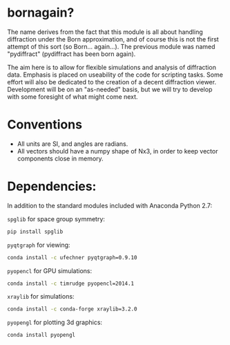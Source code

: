 # bornagain?

The name derives from the fact that this module is all about handling diffraction under the Born approximation, and of course this is not the first attempt of this sort (so Born... again...).  The previous module was named "pydiffract" (pydiffract has been born again).  

The aim here is to allow for flexible simulations and analysis of diffraction data.  Emphasis is placed on useability of the code for scripting tasks.  Some effort will also be dedicated to the creation of a decent diffraction viewer.  Development will be on an "as-needed" basis, but we will try to develop with some foresight of what might come next.

# Conventions

* All units are SI, and angles are radians.
* All vectors should have a numpy shape of Nx3, in order to keep vector components close in memory.

# Dependencies:

In addition to the standard modules included with Anaconda Python 2.7:

`spglib` for space group symmetry:
```bash
pip install spglib
```

`pyqtgraph` for viewing:
```bash
conda install -c ufechner pyqtgraph=0.9.10
```

`pyopencl` for GPU simulations:
```bash
conda install -c timrudge pyopencl=2014.1
```

`xraylib` for simulations:
```bash
conda install -c conda-forge xraylib=3.2.0
```

`pyopengl` for plotting 3d graphics:
```bash
conda install pyopengl
```
